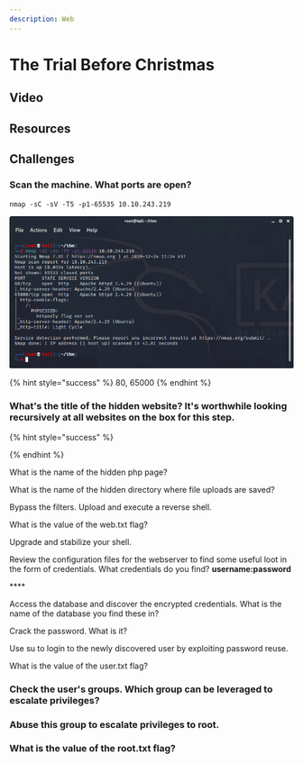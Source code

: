 ```yaml
---
description: Web
---
```


# The Trial Before Christmas

## Video

## Resources

## Challenges

### Scan the machine. What ports are open?

```text
nmap -sC -sV -T5 -p1-65535 10.10.243.219
```

![](../.gitbook/assets/image%20%28359%29.png)

{% hint style="success" %}
80, 65000
{% endhint %}

### What's the title of the hidden website? It's worthwhile looking recursively at all websites on the box for this step.



{% hint style="success" %}

{% endhint %}

What is the name of the hidden php page?



What is the name of the hidden directory where file uploads are saved?



Bypass the filters. Upload and execute a reverse shell. 



What is the value of the web.txt flag?



Upgrade and stabilize your shell.



Review the configuration files for the webserver to find some useful loot in the form of credentials. What credentials do you find? **username:password**

\*\*\*\*

Access the database and discover the encrypted credentials. What is the name of the database you find these in?



Crack the password. What is it?



Use su to login to the newly discovered user by exploiting password reuse.



What is the value of the user.txt flag?



### Check the user's groups. Which group can be leveraged to escalate privileges?

###  

### Abuse this group to escalate privileges to root.



### What is the value of the root.txt flag?




